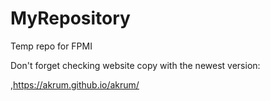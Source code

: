 # MyRepository
Temp repo for FPMI

Don't forget checking website copy with the newest version:

,https://akrum.github.io/akrum/ 
